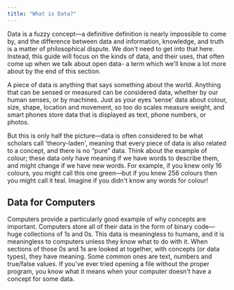 ```yaml
---
title: "What is Data?"
--- 
```


Data is a fuzzy concept—a definitive definition is nearly impossible to come by, and the difference between data and information, knowledge, and truth is a matter of philosophical dispute. We don't need to get into that here. Instead, this guide will focus on the kinds of data, and their uses, that often come up when we talk about open data- a term which we'll know a lot more about by the end of this section.

A piece of data is anything that says something about the world. Anything that can be sensed or measured can be considered data, whether by our human senses, or by machines. Just as your eyes ‘sense’ data about colour, size, shape, location and movement, so too do scales measure weight, and smart phones store data that is displayed as text, phone numbers, or photos.

But this is only half the picture—data is often considered to be what scholars call 'theory-laden', meaning that every piece of data is also related to a concept, and there is no “pure” data. Think about the example of colour; these data only have meaning if we have words to describe them, and might change if we have new words. For example, if you knew only 16 colours, you might call this one green—but if you knew 256 colours then you might call it teal. Imagine if you didn't know any words for colour!

## Data for Computers

Computers provide a particularly good example of why concepts are important. Computers store all of their data in the form of binary code—huge collections of 1s and 0s. This data is meaningless to humans, and it is meaningless to computers unless they know what to do with it. When sections of those 0s and 1s are looked at together, with concepts (or data types), they have meaning. Some common ones are text, numbers and true/false values. If you've ever tried opening a file without the proper program, you know what it means when your computer doesn't have a concept for some data. 

